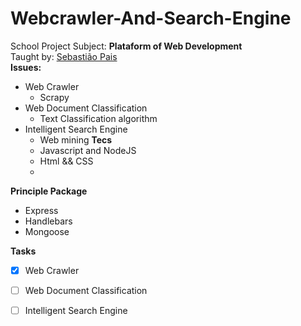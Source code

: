 # Webcrawler-And-Search-Engine
School Project
Subject: **Plataform of Web Development** <br>
Taught by: [Sebastião Pais](https://github.com/sebastiaopais/sebastiaopais.github.io)<br>
**Issues:**
- Web Crawler
  - Scrapy
- Web Document Classification
  - Text Classification algorithm
- Intelligent Search Engine
  - Web mining
**Tecs**
  - Javascript and NodeJS
  - Html && CSS
  - 
**Principle Package**
  - Express
  - Handlebars
  - Mongoose

**Tasks**
  - [x] Web Crawler
  - [ ] Web Document Classification
  - [ ] Intelligent Search Engine
 
  

